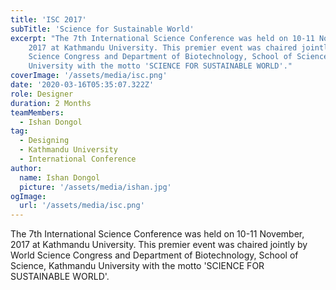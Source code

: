 ```yaml
---
title: 'ISC 2017'
subTitle: 'Science for Sustainable World'
excerpt: "The 7th International Science Conference was held on 10-11 November,
    2017 at Kathmandu University. This premier event was chaired jointly by World
    Science Congress and Department of Biotechnology, School of Science, Kathmandu
    University with the motto 'SCIENCE FOR SUSTAINABLE WORLD'."
coverImage: '/assets/media/isc.png'
date: '2020-03-16T05:35:07.322Z'
role: Designer
duration: 2 Months
teamMembers:
  - Ishan Dongol
tag:
  - Designing
  - Kathmandu University
  - International Conference
author:
  name: Ishan Dongol
  picture: '/assets/media/ishan.jpg'
ogImage:
  url: '/assets/media/isc.png'
---
```


The 7th International Science Conference was held on 10-11 November,
    2017 at Kathmandu University. This premier event was chaired jointly by World
    Science Congress and Department of Biotechnology, School of Science, Kathmandu
    University with the motto 'SCIENCE FOR SUSTAINABLE WORLD'.